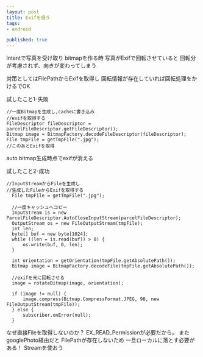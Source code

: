 ```yaml
---
layout: post
title: Exifを扱う
tags:
- android

published: true
---
```


Intentで写真を受け取り
bitmapを作る時
写真がExifで回転させていると
回転分が考慮されず、向きが変わってしまう

対策としてはFilePathからExifを取得し
回転情報が存在していれば回転処理をかけるでOK

試したこと1-失敗

```
//一度Bitmapを生成し,cacheに書き込み
//exifを取得する
FileDescriptor fileDescriptor = parcelFileDescriptor.getFileDescriptor();
Bitmap image = BitmapFactory.decodeFileDescriptor(fileDescriptor);
File tmpFile = getTmpFile(".jpg");
//このあとExifを取得
```

auto
bitmap生成時点でexifが消える

試したこと2-成功

```
//InputStreamからFileを生成し
//生成したFileからExifを取得する
  File tmpFile = getTmpFile(".jpg");

  //一度キャッシュへコピー
  InputStream is = new ParcelFileDescriptor.AutoCloseInputStream(parcelFileDescriptor);
  OutputStream os = new FileOutputStream(tmpFile);
  int len;
  byte[] buf = new byte[1024];
  while ((len = is.read(buf)) > 0) {
      os.write(buf, 0, len);
  }

  int orientation = getOrientation(tmpFile.getAbsolutePath());
  Bitmap image = BitmapFactory.decodeFile(tmpFile.getAbsolutePath());

  //exifを元に回転させる
  image = rotateBitmap(image, orientation);

  if (image != null) {
      image.compress(Bitmap.CompressFormat.JPEG, 98, new FileOutputStream(tmpFile));
  } else {
      subscriber.onError(null);
  }
```

なぜ直接Fileを取得しないのか？
EX_READ_Permissionが必要だから。
またgooglePhoto経由だと
FilePathが存在しないため
一旦ローカルに落とす必要がある！
Streamを使おう